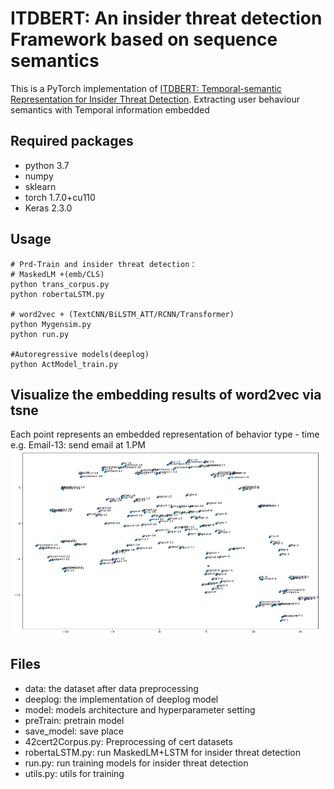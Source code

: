 # ITDBERT: An insider threat detection Framework based on sequence semantics
This is a PyTorch implementation of [ITDBERT: Temporal-semantic Representation for Insider Threat Detection](https://ieeexplore.ieee.org/document/9631538).
Extracting user behaviour semantics with Temporal information embedded 
## Required packages
- python 3.7 
- numpy
- sklearn
- torch 1.7.0+cu110
- Keras 2.3.0

## Usage

```
# Prd-Train and insider threat detection：
# MaskedLM +(emb/CLS)
python trans_corpus.py
python robertaLSTM.py

# word2vec + (TextCNN/BiLSTM_ATT/RCNN/Transformer)
python Mygensim.py
python run.py

#Autoregressive models(deeplog)
python ActModel_train.py
```

## Visualize the embedding results of word2vec via tsne
Each point represents an embedded representation of behavior type - time
e.g. Email-13: send email at 1.PM 
![image](https://github.com/cgly/ITDBERT/blob/main/tsne.png)

## Files
- data: the dataset after data preprocessing
- deeplog: the implementation of  deeplog model
- model: models architecture and hyperparameter setting
- preTrain: pretrain model 
- save_model: save place
- 42cert2Corpus.py: Preprocessing of cert datasets
- robertaLSTM.py: run MaskedLM+LSTM for insider threat detection
- run.py: run training models for insider threat detection
- utils.py: utils for training
